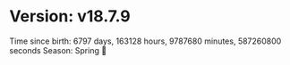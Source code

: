 # Version: v18.7.9
Time since birth: 6797 days, 163128 hours, 9787680 minutes, 587260800 seconds
Season: Spring 🌸
